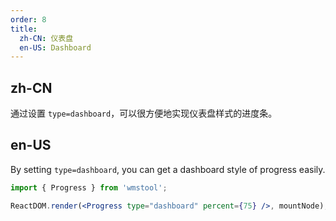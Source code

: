 ```yaml
---
order: 8
title:
  zh-CN: 仪表盘
  en-US: Dashboard
---
```


## zh-CN

通过设置 `type=dashboard`，可以很方便地实现仪表盘样式的进度条。

## en-US

By setting `type=dashboard`, you can get a dashboard style of progress easily.

````jsx
import { Progress } from 'wmstool';

ReactDOM.render(<Progress type="dashboard" percent={75} />, mountNode);
````
